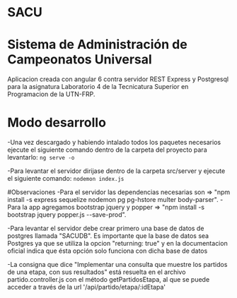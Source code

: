 # SACU
# Sistema de Administración de Campeonatos Universal

Aplicacion creada con angular 6 contra servidor REST Express y Postgresql para la asignatura Laboratorio 4 de la Tecnicatura Superior en Programacion de la UTN-FRP.

# Modo desarrollo
-Una vez descargado y habiendo intalado todos los paquetes necesarios ejecute el siguiente comando dentro de la carpeta del proyecto para levantarlo:
`ng serve -o`

-Para levantar el servidor dirijase dentro de la carpeta src/server y ejecute el siguiente comando:
`nodemon index.js`

#Observaciones
-Para el servidor las dependencias necesarias son => "npm install -s express sequelize nodemon pg pg-hstore multer body-parser". 
-Para la app agregamos bootstrap jquery y popper => "npm install -s bootstrap jquery popper.js --save-prod".

-Para levantar el servidor debe crear primero una base de datos de postgres llamada "SACUDB". Es importante que la base de datos sea Postgres ya que se utiliza la opcion "returning: true" y en la documentacion oficial indica que ésta opción solo funciona con dicha base de datos

-La consigna que dice "Implementar una consulta que muestre los partidos de una etapa, con sus resultados" está resuelta en el archivo partido.controller.js con el método getPartidosEtapa, al que se puede acceder a través de la url '/api/partido/etapa/:idEtapa'
